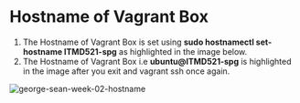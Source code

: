 # Hostname of Vagrant Box

1. The Hostname of Vagrant Box is set using **sudo hostnamectl set-hostname ITMD521-spg** as highlighted in the image below. 
2. The Hostname of Vagrant Box i.e **ubuntu@ITMD521-spg** is highlighted in the image after you exit and vagrant ssh once again.

![george-sean-week-02-hostname](https://user-images.githubusercontent.com/31294255/29977283-8234a222-8f02-11e7-9b48-f0a29aebd7c5.PNG) 

  